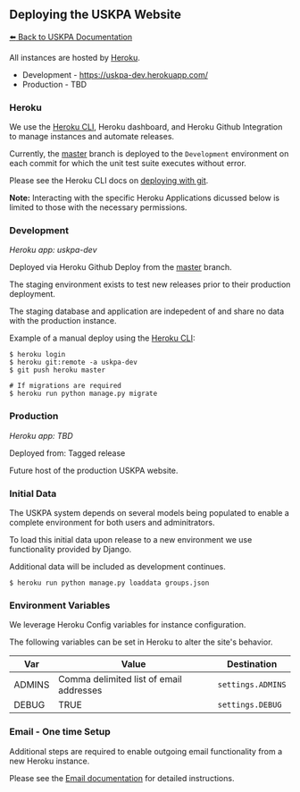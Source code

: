 ## Deploying the USKPA Website
[:arrow_left: Back to USKPA
Documentation](../docs)

All instances are hosted by [Heroku].

* Development - https://uskpa-dev.herokuapp.com/
* Production - TBD

### Heroku

We use the [Heroku CLI], Heroku dashboard, and Heroku Github
Integration to manage instances and automate releases.

Currently, the [master] branch is deployed to the `Development` environment
on each commit for which the unit test suite executes without error.

Please see the Heroku CLI docs on [deploying with git](https://devcenter.heroku.com/articles/git).

**Note:** Interacting with the specific Heroku Applications
dicussed below is limited to those with the necessary permissions.

### Development
*Heroku app: uskpa-dev*

Deployed via Heroku Github Deploy from the [master] branch.

The staging environment exists to test new releases prior
to their production deployment.

The staging database and application are indepedent of
and share no data with the production instance.

Example of a manual deploy using the [Heroku CLI]:

```shell
$ heroku login
$ heroku git:remote -a uskpa-dev
$ git push heroku master

# If migrations are required
$ heroku run python manage.py migrate
```

### Production
*Heroku app: TBD*

Deployed from: Tagged release

Future host of the production USKPA website.

### Initial Data

The USKPA system depends on several models being populated
to enable a complete environment for both users and adminitrators.

To load this initial data upon release to a new environment we
use functionality provided by Django.

Additional data will be included as development continues.

```shell
$ heroku run python manage.py loaddata groups.json
```

### Environment Variables

We leverage Heroku Config variables for instance configuration.

The following variables can be set in Heroku to alter the site's behavior.

Var | Value | Destination
--- | --- | ---
ADMINS | Comma delimited list of email addresses | ``settings.ADMINS``
DEBUG | TRUE | ``settings.DEBUG``


### Email - One time Setup

Additional steps are required to enable outgoing email functionality from a new Heroku instance.

Please see the [Email documentation](email.md) for detailed instructions.

[Heroku]: https://heroku.com
[Heroku CLI]: https://devcenter.heroku.com/articles/heroku-cli
[master]: https://github.com/18F/uskpa/tree/master
